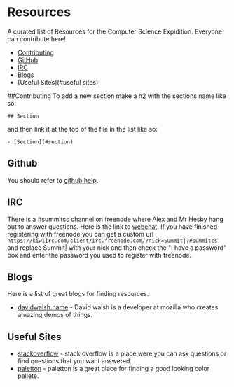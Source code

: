 Resources
=========

A curated list of Resources for the Computer Science Expidition. Everyone can contribute here!

- [Contributing](#contributing)
- [GitHub](#github)
- [IRC](#irc)
- [Blogs](#blogs)
- [Useful Sites](#useful sites)

##Contributing
To add a new section make a h2 with the sections name like so:
```
## Section
```
and then link it at the top of the file in the list like so:
```
- [Section](#section)
```

## Github
You should refer to [github help](http://help.github.com).

## IRC
There is a #summitcs channel on freenode where Alex and Mr Hesby hang out to answer questions.
Here is the link to [webchat](https://kiwiirc.com/client/irc.freenode.com/?nick=Summit|?#summitcs).
If you have finished registering with freenode you can get a custom url `https://kiwiirc.com/client/irc.freenode.com/?nick=Summit|?#summitcs` and replace Summit| with your nick and then check the "I have a password" box and enter the password you used to register with freenode.

## Blogs
Here is a list of great blogs for finding resources.
- [davidwalsh.name](http://davidwalsh.name) - David walsh is a developer at mozilla who creates amazing demos of things.

## Useful Sites
- [stackoverflow](https://stackoverflow.com/) - stack overflow is a place were you can ask questions or find questions that you want answered.
- [paletton](http://paletton.com/) - paletton is a great place for finding a good looking color pallete.
